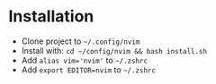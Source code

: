 # Installation

- Clone project to `~/.config/nvim`
- Install with: `cd ~/config/nvim && bash install.sh`
- Add `alias vim='nvim'` to `~/.zshrc`
- Add `export EDITOR=nvim` to `~/.zshrc`
